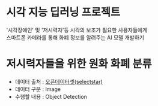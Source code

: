 
# 시각 지능 딥러닝 프로젝트  
'시각장애인' 및 '저시력자'등 시각의 보조가 필요한 사용자들에게  
스마트폰 카메라를 통해 화폐 정보를 알려주는 AI 모델 개발하기  
# 저시력자들을 위한 원화 화폐 분류  
- 데이터 출처 : [오픈데이터셋(selectstar)](https://open.selectstar.ai/ko/?page_id=5844)  
- 데이터 구분 : Image  
- 수행할 내용 : Object Detection  